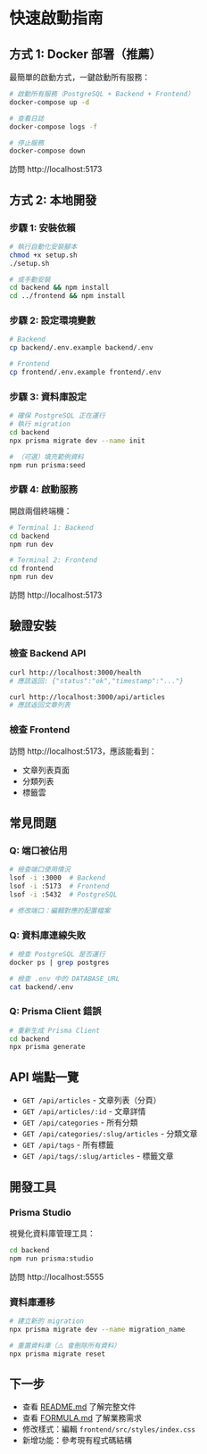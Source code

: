 # 快速啟動指南

## 方式 1: Docker 部署（推薦）

最簡單的啟動方式，一鍵啟動所有服務：

```bash
# 啟動所有服務（PostgreSQL + Backend + Frontend）
docker-compose up -d

# 查看日誌
docker-compose logs -f

# 停止服務
docker-compose down
```

訪問 http://localhost:5173

## 方式 2: 本地開發

### 步驟 1: 安裝依賴

```bash
# 執行自動化安裝腳本
chmod +x setup.sh
./setup.sh

# 或手動安裝
cd backend && npm install
cd ../frontend && npm install
```

### 步驟 2: 設定環境變數

```bash
# Backend
cp backend/.env.example backend/.env

# Frontend
cp frontend/.env.example frontend/.env
```

### 步驟 3: 資料庫設定

```bash
# 確保 PostgreSQL 正在運行
# 執行 migration
cd backend
npx prisma migrate dev --name init

# （可選）填充範例資料
npm run prisma:seed
```

### 步驟 4: 啟動服務

開啟兩個終端機：

```bash
# Terminal 1: Backend
cd backend
npm run dev

# Terminal 2: Frontend
cd frontend
npm run dev
```

訪問 http://localhost:5173

## 驗證安裝

### 檢查 Backend API

```bash
curl http://localhost:3000/health
# 應該返回: {"status":"ok","timestamp":"..."}

curl http://localhost:3000/api/articles
# 應該返回文章列表
```

### 檢查 Frontend

訪問 http://localhost:5173，應該能看到：
- 文章列表頁面
- 分類列表
- 標籤雲

## 常見問題

### Q: 端口被佔用

```bash
# 檢查端口使用情況
lsof -i :3000  # Backend
lsof -i :5173  # Frontend
lsof -i :5432  # PostgreSQL

# 修改端口：編輯對應的配置檔案
```

### Q: 資料庫連線失敗

```bash
# 檢查 PostgreSQL 是否運行
docker ps | grep postgres

# 檢查 .env 中的 DATABASE_URL
cat backend/.env
```

### Q: Prisma Client 錯誤

```bash
# 重新生成 Prisma Client
cd backend
npx prisma generate
```

## API 端點一覽

- `GET /api/articles` - 文章列表（分頁）
- `GET /api/articles/:id` - 文章詳情
- `GET /api/categories` - 所有分類
- `GET /api/categories/:slug/articles` - 分類文章
- `GET /api/tags` - 所有標籤
- `GET /api/tags/:slug/articles` - 標籤文章

## 開發工具

### Prisma Studio

視覺化資料庫管理工具：

```bash
cd backend
npm run prisma:studio
```

訪問 http://localhost:5555

### 資料庫遷移

```bash
# 建立新的 migration
npx prisma migrate dev --name migration_name

# 重置資料庫（⚠️ 會刪除所有資料）
npx prisma migrate reset
```

## 下一步

- 查看 [README.md](./README.md) 了解完整文件
- 查看 [FORMULA.md](./FORMULA.md) 了解業務需求
- 修改樣式：編輯 `frontend/src/styles/index.css`
- 新增功能：參考現有程式碼結構